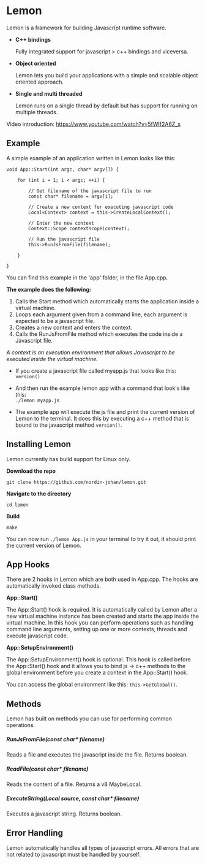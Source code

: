 # Lemon
Lemon is a framework for building Javascript runtime software.

* __C++ bindings__

	Fully integrated support for javascript > c++ bindings and viceversa.

* __Object oriented__

	Lemon lets you build your applications with a simple and scalable object oriented approach.

* __Single and multi threaded__
	
	Lemon runs on a single thread by default but has support for running on multiple threads.
	
Video introduction: https://www.youtube.com/watch?v=5fWIf2A6Z_s

## Example

A simple example of an application written in Lemon looks like this:

```
void App::Start(int argc, char* argv[]) {

	for (int i = 1; i < argc; ++i) {

		// Get filename of the javascript file to run
		const char* filename = argv[i];

		// Create a new context for executing javascript code
		Local<Context> context = this->CreateLocalContext();

		// Enter the new context
		Context::Scope contextscope(context);

		// Run the javascript file
		this->RunJsFromFile(filename);

	}

}
```

You can find this example in the 'app' folder, in the file App.cpp.

__The example does the following:__
1. Calls the Start method which automatically starts the application inside a virtual machine.
2. Loops each argument given from a command line, each argument is expected to be a javascript file.
3. Creates a new context and enters the context.
4. Calls the RunJsFromFile method which executes the code inside a Javascript file.

_A context is an execution environment that allows Javascript to be executed inside the virtual machine._

* If you create a javascript file called myapp.js that looks like this:</br>
```version()```

* And then run the example lemon app with a command that look's like this:</br>
```./lemon myapp.js```

* The example app will execute the js file and print the current version of Lemon to the terminal. It does this by executing a c++ method that is bound to the javascript method ```version()```.
	
## Installing Lemon

Lemon currently has build support for Linux only.

__Download the repo__

``` git clone https://github.com/nordin-johan/lemon.git ```

__Navigate to the directory__

```cd lemon```

__Build__

```make```

You can now run ```./lemon App.js``` in your terminal to try it out, it should print the current version of Lemon.

## App Hooks

There are 2 hooks in Lemon which are both used in App.cpp. The hooks are automatically invoked class methods.

__App::Start()__

The App::Start() hook is required. It is automatically called by Lemon after a new virtual machine instance has been created and starts the app inside the virtual machine. In this hook you can perform operations such as handling command line arguments, setting up one or more contexts, threads and execute javascript code.

__App::SetupEnvironment()__

The App::SetupEnvironment() hook is optional. This hook is called before the App::Start() hook and it allows you to bind js -> c++ methods to the global environment before you create a context in the App::Start() hook.

You can access the global environment like this: ```this->GetGlobal()```. 

## Methods

Lemon has built on methods you can use for performing common operations.

##### RunJsFromFile(const char* filename)

Reads a file and executes the javascript inside the file. Returns boolean.

##### ReadFile(const char* filename)

Reads the content of a file. Returns a v8 MaybeLocal<String>.
	
##### ExecuteString(Local<String> source, const char* filename) 

Executes a javascript string. Returns boolean.

## Error Handling

Lemon automatically handles all types of javascript errors. All errors that are not related to javascript must be handled by yourself.

